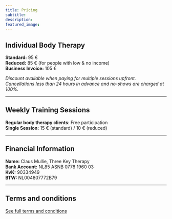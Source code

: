 ```yaml
---
title: Pricing
subtitle: 
description:
featured_image: 
---
```


## Individual Body Therapy

**Standard:** 95 €  
**Reduced:** 85 € (for people with low & no income)  
**Business Invoice:** 105 €

*Discount available when paying for multiple sessions upfront.*  
*Cancellations less than 24 hours in advance and no-shows are charged at 100%.*  

---

## Weekly Training Sessions

**Regular body therapy clients**: Free participation  
**Single Session:** 15 € (standard) / 10 € (reduced)  

---

## Financial Information

**Name:** Claus Mullie, Three Key Therapy  
**Bank Account:** NL85 ASNB 0778 1960 03  
**KvK:** 90334949  
**BTW:** NL004807772B79  

---

## Terms and conditions

[See full terms and conditions](../terms-and-conditions)